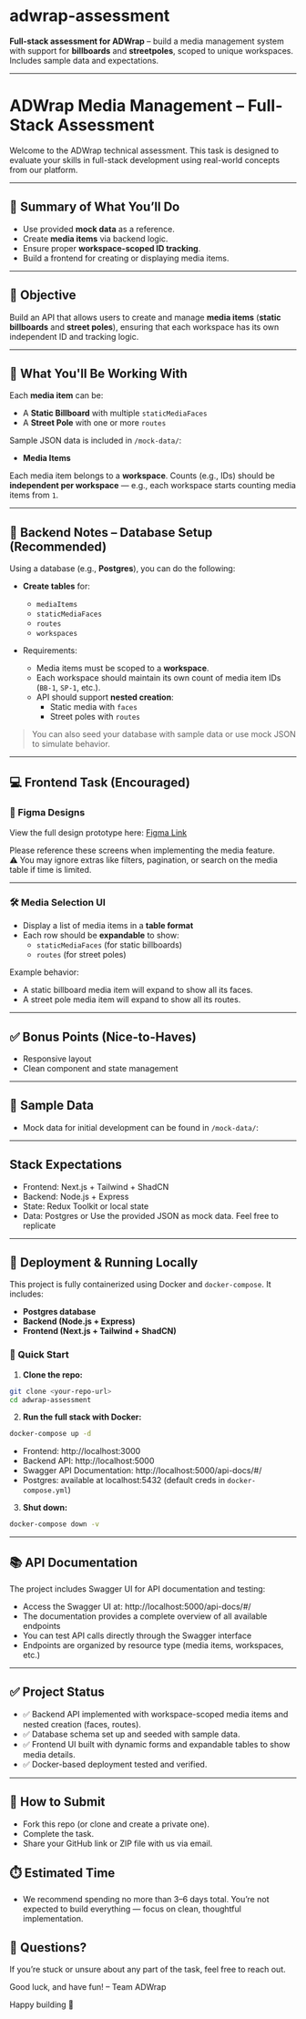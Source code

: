 # adwrap-assessment

**Full-stack assessment for ADWrap** – build a media management system with support for **billboards** and **streetpoles**, scoped to unique workspaces. Includes sample data and expectations.

---

# ADWrap Media Management – Full-Stack Assessment

Welcome to the ADWrap technical assessment. This task is designed to evaluate your skills in full-stack development using real-world concepts from our platform.

---

## 🧭 Summary of What You’ll Do

- Use provided **mock data** as a reference.
- Create **media items** via backend logic.
- Ensure proper **workspace-scoped ID tracking**.
- Build a frontend for creating or displaying media items.

---

## 🎯 Objective

Build an API that allows users to create and manage **media items** (**static billboards** and **street poles**), ensuring that each workspace has its own independent ID and tracking logic.

---

## 📐 What You'll Be Working With

Each **media item** can be:

- A **Static Billboard** with multiple `staticMediaFaces`
- A **Street Pole** with one or more `routes`

Sample JSON data is included in `/mock-data/`:

- **Media Items**

Each media item belongs to a **workspace**. Counts (e.g., IDs) should be **independent per workspace** — e.g., each workspace starts counting media items from `1`.

---

## 🧱 Backend Notes – Database Setup (Recommended)

Using a database (e.g., **Postgres**), you can do the following:

- **Create tables** for:

  - `mediaItems`
  - `staticMediaFaces`
  - `routes`
  - `workspaces`

- Requirements:
  - Media items must be scoped to a **workspace**.
  - Each workspace should maintain its own count of media item IDs (`BB-1`, `SP-1`, etc.).
  - API should support **nested creation**:
    - Static media with `faces`
    - Street poles with `routes`

> You can also seed your database with sample data or use mock JSON to simulate behavior.

---

## 💻 Frontend Task (Encouraged)

### 🎨 Figma Designs

View the full design prototype here: [Figma Link](https://www.figma.com/design/5cvz0q0X4J4OombQ8hRwjr/Dev-Assessment?t=uMSJTFakAgEC6upl-0)

Please reference these screens when implementing the media feature.  
⚠️ You may ignore extras like filters, pagination, or search on the media table if time is limited.

---

### 🛠️ Media Selection UI

- Display a list of media items in a **table format**
- Each row should be **expandable** to show:
  - `staticMediaFaces` (for static billboards)
  - `routes` (for street poles)

Example behavior:

- A static billboard media item will expand to show all its faces.
- A street pole media item will expand to show all its routes.

---

## ✅ Bonus Points (Nice-to-Haves)

- Responsive layout
- Clean component and state management

---

## 📁 Sample Data

- Mock data for initial development can be found in `/mock-data/`:

---

## Stack Expectations

- Frontend: Next.js + Tailwind + ShadCN
- Backend: Node.js + Express
- State: Redux Toolkit or local state
- Data: Postgres or Use the provided JSON as mock data. Feel free to replicate

---

## 🚀 Deployment & Running Locally

This project is fully containerized using Docker and `docker-compose`. It includes:

- **Postgres database**
- **Backend (Node.js + Express)**
- **Frontend (Next.js + Tailwind + ShadCN)**

### 🔧 Quick Start

1. **Clone the repo:**

```bash
git clone <your-repo-url>
cd adwrap-assessment
```

2. **Run the full stack with Docker:**

```bash
docker-compose up -d
```

- Frontend: http://localhost:3000
- Backend API: http://localhost:5000
- Swagger API Documentation: http://localhost:5000/api-docs/#/
- Postgres: available at localhost:5432 (default creds in `docker-compose.yml`)

3. **Shut down:**

```bash
docker-compose down -v
```

---

## 📚 API Documentation

The project includes Swagger UI for API documentation and testing:

- Access the Swagger UI at: http://localhost:5000/api-docs/#/
- The documentation provides a complete overview of all available endpoints
- You can test API calls directly through the Swagger interface
- Endpoints are organized by resource type (media items, workspaces, etc.)

---

## ✅ Project Status

- ✅ Backend API implemented with workspace-scoped media items and nested creation (faces, routes).
- ✅ Database schema set up and seeded with sample data.
- ✅ Frontend UI built with dynamic forms and expandable tables to show media details.
- ✅ Docker-based deployment tested and verified.

---

## 🧪 How to Submit

- Fork this repo (or clone and create a private one).
- Complete the task.
- Share your GitHub link or ZIP file with us via email.

## ⏱️ Estimated Time

- We recommend spending no more than 3–6 days total. You’re not expected to build everything — focus on clean, thoughtful implementation.

## 🙌 Questions?

If you’re stuck or unsure about any part of the task, feel free to reach out.

Good luck, and have fun!
– Team ADWrap

Happy building 🚀
